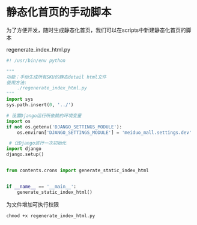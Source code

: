 # 静态化首页的手动脚本

为了方便开发，随时生成静态化首页，我们可以在scripts中新建静态化首页的脚本

regenerate_index_html.py

```python
#! /usr/bin/env python

"""
功能：手动生成所有SKU的静态detail html文件
使用方法:
    ./regenerate_index_html.py
"""
import sys
sys.path.insert(0, '../')

# 设置Django运行所依赖的环境变量
import os
if not os.getenv('DJANGO_SETTINGS_MODULE'):
    os.environ['DJANGO_SETTINGS_MODULE'] = 'meiduo_mall.settings.dev'

 # 让Django进行一次初始化
import django
django.setup()


from contents.crons import generate_static_index_html


if __name__ == '__main__':
    generate_static_index_html()
```

为文件增加可执行权限

```shell
chmod +x regenerate_index_html.py
```
